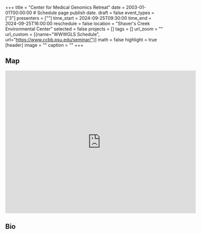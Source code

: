 +++
title = "Center for Medical Genomics Retreat"
date = 2003-01-01T00:00:00  # Schedule page publish date.
draft = false
event_types = ["3"]
presenters = [""]
time_start = 2024-09-25T09:30:00
time_end = 2024-09-25T16:00:00
reschedule = false
location = "Shaver's Creek Environmental Center"
selected = false
projects = []
tags = []
url_zoom = ""
url_custom = [{name="WWWGLS Schedule", url="https://www.ccbb.psu.edu/seminar/"}]
math = false
highlight = true
[header]
image = ""
caption = ""
+++

## Map 
<iframe src="https://www.google.com/maps/embed?pb=!1m18!1m12!1m3!1d1513.1370892749442!2d-77.90876050104981!3d40.66792743660549!2m3!1f0!2f0!3f0!3m2!1i1024!2i768!4f13.1!3m3!1m2!1s0x89ceaa95c9d0dfbd%3A0x9f4aedcedc24cf3a!2sShaver&#39;s%20Creek%20Environmental%20Center!5e0!3m2!1sen!2sus!4v1724954445521!5m2!1sen!2sus" width="600" height="450" style="border:0;" allowfullscreen="" loading="lazy" referrerpolicy="no-referrer-when-downgrade"></iframe>

## Bio
